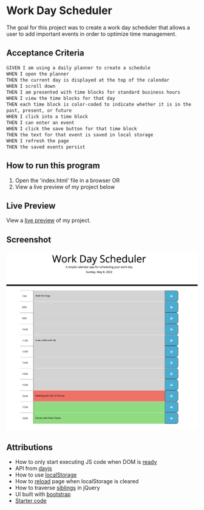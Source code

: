 # Work Day Scheduler

The goal for this project was to create a work day scheduler that 
allows a user to add important events in order to optimize time management.

## Acceptance Criteria

````
GIVEN I am using a daily planner to create a schedule
WHEN I open the planner
THEN the current day is displayed at the top of the calendar
WHEN I scroll down
THEN I am presented with time blocks for standard business hours
WHEN I view the time blocks for that day
THEN each time block is color-coded to indicate whether it is in the past, present, or future
WHEN I click into a time block
THEN I can enter an event
WHEN I click the save button for that time block
THEN the text for that event is saved in local storage
WHEN I refresh the page
THEN the saved events persist
````

## How to run this program

1. Open the 'index.html' file in a browser
OR
2. View a live preview of my project below

## Live Preview

View a [live preview](https://leandrib.github.io/work_day_scheduler/) of my project.

## Screenshot

![Portfolio](./assets/images/preview1.png)

## Attributions

* How to only start executing JS code when DOM is [ready](https://learn.jquery.com/using-jquery-core/document-ready/)
* API from [dayjs](https://day.js.org/docs/en/installation/browser)
* How to use [localStorage](https://www.w3schools.com/jsref/met_storage_setitem.asp)
* How to [reload](https://stackoverflow.com/questions/5404839/how-can-i-refresh-a-page-with-jquery) page when localStorage is cleared
* How to traverse [siblings](https://www.w3schools.com/jquery/traversing_siblings.asp) in jQuery
* UI built with [bootstrap](https://getbootstrap.com/docs/4.0/getting-started/introduction/)
* [Starter code](https://github.com/coding-boot-camp/super-disco)